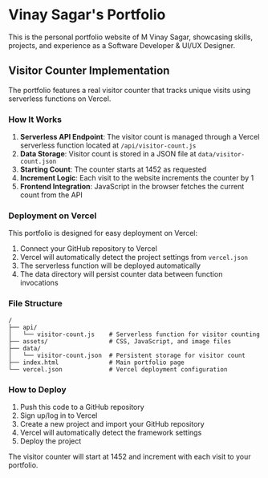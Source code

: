 # Vinay Sagar's Portfolio

This is the personal portfolio website of M Vinay Sagar, showcasing skills, projects, and experience as a Software Developer & UI/UX Designer.

## Visitor Counter Implementation

The portfolio features a real visitor counter that tracks unique visits using serverless functions on Vercel.

### How It Works

1. **Serverless API Endpoint**: The visitor count is managed through a Vercel serverless function located at `/api/visitor-count.js`
2. **Data Storage**: Visitor count is stored in a JSON file at `data/visitor-count.json`
3. **Starting Count**: The counter starts at 1452 as requested
4. **Increment Logic**: Each visit to the website increments the counter by 1
5. **Frontend Integration**: JavaScript in the browser fetches the current count from the API

### Deployment on Vercel

This portfolio is designed for easy deployment on Vercel:

1. Connect your GitHub repository to Vercel
2. Vercel will automatically detect the project settings from `vercel.json`
3. The serverless function will be deployed automatically
4. The data directory will persist counter data between function invocations

### File Structure

```
/
├── api/
│   └── visitor-count.js    # Serverless function for visitor counting
├── assets/                 # CSS, JavaScript, and image files
├── data/
│   └── visitor-count.json  # Persistent storage for visitor count
├── index.html              # Main portfolio page
└── vercel.json             # Vercel deployment configuration
```

### How to Deploy

1. Push this code to a GitHub repository
2. Sign up/log in to Vercel
3. Create a new project and import your GitHub repository
4. Vercel will automatically detect the framework settings
5. Deploy the project

The visitor counter will start at 1452 and increment with each visit to your portfolio.

